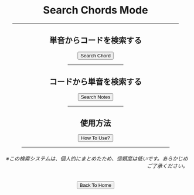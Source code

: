 <html lang="ja">
  <head>
    <meta charset="UTF-8">
  </head>
  <body>
    <div align="center">
      <h1>Search Chords Mode</h1>
      <hr size="2" width="90%" align="center" color="blue">
      <h2>単音からコードを検索する</h2>
      <a href="https://takajo-soft08.github.io/SearchChord/Parts/FromSolo.html">
         <input type="button" value="Search Chord">
      </a>
      <hr size="2" width="30%" align="center" color="grey">
      <h2>コードから単音を検索する</h2>
      <a href="https://takajo-soft08.github.io/SearchChord/Parts/FromSolo.html">
         <input type="button" value="Search Notes">
      </a>
      <hr size="2" width="30%" align="center" color="grey">
      <h2>使用方法</h2>
      <a href="https://takajo-soft08.github.io/SearchChord/Parts/FromSolo.html">
         <input type="button" value="How To Use?">
      </a>
      <hr size="2" width="80%" align="center" color="orange">
      <h6 align="right">※この検索システムは、個人的にまとめたため、信頼度は低いです。あらかじめご了承ください。</h6>
      <a href="https://takajo-soft08.github.io/SearchChord/" align="right">
         <input type="button" value="Back To Home">
      </a>
    </div>
  </body>
</html>
